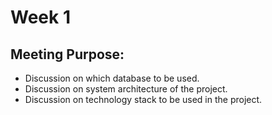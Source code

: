 # Week 1

## Meeting Purpose:
*  Discussion on which database to be used.
*  Discussion on system architecture of the project.
*  Discussion on technology stack to be used in the project.
